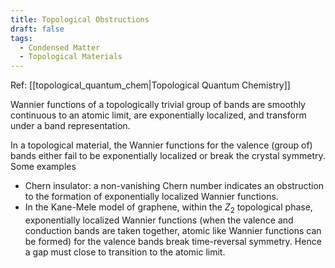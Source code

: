 ```yaml
---
title: Topological Obstructions
draft: false
tags:
  - Condensed Matter
  - Topological Materials
---
```


Ref: [[topological_quantum_chem|Topological Quantum Chemistry]]

Wannier functions of a topologically trivial group of bands are smoothly continuous to an atomic limit, are exponentially localized, and transform under a band representation. 

In a topological material, the Wannier functions for the valence (group of) bands either fail to be exponentially localized or break the crystal symmetry. Some examples 
- Chern insulator: a non-vanishing Chern number indicates an obstruction to the formation of exponentially localized Wannier functions.
- In the Kane-Mele model of graphene, within the $Z_2$ topological phase, exponentially localized Wannier functions (when the valence and conduction bands are taken together, atomic like Wannier functions can be formed) for the valence bands break time-reversal symmetry. Hence a gap must close to transition to the atomic limit. 